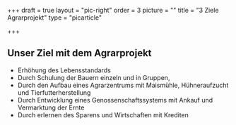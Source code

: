 +++
draft = true
layout = "pic-right"
order = 3
picture = ""
title = "3 Ziele Agrarprojekt"
type = "picarticle"

+++
## **Unser Ziel mit dem Agrarprojekt**

* Erhöhung des Lebensstandards
* Durch Schulung der Bauern einzeln und in Gruppen,
* Durch den Aufbau eines Agrarzentrums mit Maismühle, Hühneraufzucht und Tierfutterherstellung
* Durch Entwicklung eines Genossenschaftssystems mit Ankauf und Vermarktung der Ernte
* Durch erlernen des Sparens und Wirtschaften mit Krediten